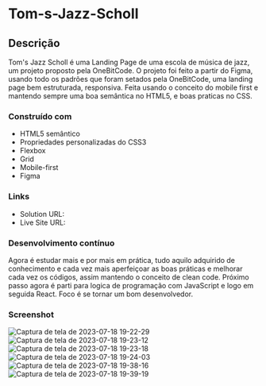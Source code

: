 # Tom-s-Jazz-Scholl

## Descrição
  Tom's Jazz Scholl é uma Landing Page de uma escola de música de jazz, um projeto proposto pela OneBitCode.
  O projeto foi feito a partir do Figma, usando todo os padrões que foram setados pela OneBitCode, uma landing page bem estruturada, responsiva.
  Feita usando o conceito do mobile first e mantendo sempre uma boa semântica no HTML5, e boas praticas no CSS.

### Construído com

- HTML5 semântico
- Propriedades personalizadas do CSS3
- Flexbox
- Grid
- Mobile-first
- Figma

### Links

- Solution URL:
- Live Site URL:

### Desenvolvimento contínuo

Agora é estudar mais e por mais em prática, tudo aquilo adquirido de conhecimento e cada vez mais aperfeiçoar as boas práticas e melhorar cada vez os códigos, assim mantendo o conceito de clean code. Próximo passo agora é parti para logica de programação com JavaScript e logo em seguida React. Foco é se tornar um bom desenvolvedor.

### Screenshot

![Captura de tela de 2023-07-18 19-22-29](https://github.com/G-uilhermeF/Tom-s-Jazz-Scholl-/assets/109563094/adcbfc7a-257e-4b27-af3c-4308b81a0272)
![Captura de tela de 2023-07-18 19-23-12](https://github.com/G-uilhermeF/Tom-s-Jazz-Scholl-/assets/109563094/d84a75a3-e1d9-49c2-86a5-e8c5af222571)
![Captura de tela de 2023-07-18 19-23-18](https://github.com/G-uilhermeF/Tom-s-Jazz-Scholl-/assets/109563094/e7e3976f-89c6-46a0-be59-7508e99222f7)
![Captura de tela de 2023-07-18 19-24-03](https://github.com/G-uilhermeF/Tom-s-Jazz-Scholl-/assets/109563094/5f3c9b22-85e2-431d-892d-5725abca5214) ![Captura de tela de 2023-07-18 19-38-16](https://github.com/G-uilhermeF/Tom-s-Jazz-Scholl-/assets/109563094/5492cc56-d622-4856-853d-c7d12fc2ae35) ![Captura de tela de 2023-07-18 19-39-19](https://github.com/G-uilhermeF/Tom-s-Jazz-Scholl-/assets/109563094/d1f94fc1-b423-4bcd-b0e9-286f5d683663)


 
